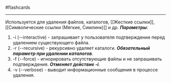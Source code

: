 #flashcards 
***
Используется для удаления файлов, каталогов, [[Жесткие ссылки]], [[Символические ссылки (Мягкие, Симлинк)]] и др.
***Параметры***:
1. -i (--interactive) - запрашивает у пользователя подтверждение перед удалением существующего файла.
2. -r (--recursive) - рекурсивно удаляет каталоги. ***Обязательный параметр при удалении каталогов***.
3. -f (--force) - игнорировать отсутствующие файлы и не запрашивать подтверждения. ***Отменяет действие -i***.
4. -v (--verbose) - выводит информационные сообщения в процессе удаления.